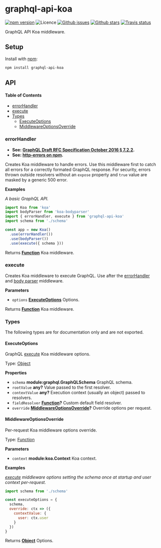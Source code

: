 # graphql-api-koa

[![npm version](https://img.shields.io/npm/v/graphql-api-koa.svg)](https://npm.im/graphql-api-koa) ![Licence](https://img.shields.io/npm/l/graphql-api-koa.svg) [![Github issues](https://img.shields.io/github/issues/jaydenseric/graphql-api-koa.svg)](https://github.com/jaydenseric/graphql-api-koa/issues) [![Github stars](https://img.shields.io/github/stars/jaydenseric/graphql-api-koa.svg)](https://github.com/jaydenseric/graphql-api-koa/stargazers) [![Travis status](https://img.shields.io/travis/jaydenseric/graphql-api-koa.svg)](https://travis-ci.org/jaydenseric/graphql-api-koa)

GraphQL API Koa middleware.

## Setup

Install with [npm](https://npmjs.com):

```sh
npm install graphql-api-koa
```

## API

<!-- Generated by documentation.js. Update this documentation by updating the source code. -->

#### Table of Contents

- [errorHandler](#errorhandler)
- [execute](#execute)
- [Types](#types)
  - [ExecuteOptions](#executeoptions)
  - [MiddlewareOptionsOverride](#middlewareoptionsoverride)

### errorHandler

- **See: [GraphQL Draft RFC Specification October 2016 § 7.2.2](http://facebook.github.io/graphql/October2016/#sec-Errors).**
- **See: [http-errors on npm](https://npm.im/http-errors).**

Creates Koa middleware to handle errors. Use this middleware first to catch all errors for a correctly formated GraphQL response. For security, errors thrown outside resolvers without an `expose` property and `true` value are masked by a generic 500 error.

**Examples**

_A basic GraphQL API._

```javascript
import Koa from 'koa'
import bodyParser from 'koa-bodyparser'
import { errorHandler, execute } from 'graphql-api-koa'
import schema from './schema'

const app = new Koa()
  .use(errorHandler())
  .use(bodyParser())
  .use(execute({ schema }))
```

Returns **[Function](https://developer.mozilla.org/docs/Web/JavaScript/Reference/Statements/function)** Koa middleware.

### execute

Creates Koa middleware to execute GraphQL. Use after the [errorHandler](#errorhandler) and [body parser](https://npm.im/koa-bodyparser) middleware.

**Parameters**

- `options` **[ExecuteOptions](#executeoptions)** Options.

Returns **[Function](https://developer.mozilla.org/docs/Web/JavaScript/Reference/Statements/function)** Koa middleware.

### Types

The following types are for documentation only and are not exported.

#### ExecuteOptions

GraphQL [execute](#execute) Koa middleware options.

Type: [Object](https://developer.mozilla.org/docs/Web/JavaScript/Reference/Global_Objects/Object)

**Properties**

- `schema` **module:graphql.GraphQLSchema** GraphQL schema.
- `rootValue` **any?** Value passed to the first resolver.
- `contextValue` **any?** Execution context (usually an object) passed to resolvers.
- `fieldResolver` **[Function](https://developer.mozilla.org/docs/Web/JavaScript/Reference/Statements/function)?** Custom default field resolver.
- `override` **[MiddlewareOptionsOverride](#middlewareoptionsoverride)?** Override options per request.

#### MiddlewareOptionsOverride

Per-request Koa middleware options override.

Type: [Function](https://developer.mozilla.org/docs/Web/JavaScript/Reference/Statements/function)

**Parameters**

- `context` **module:koa.Context** Koa context.

**Examples**

_[execute](#execute) middleware options setting the schema once at startup and user context per-request._

```javascript
import schema from './schema'

const executeOptions = {
  schema,
  override: ctx => ({
    contextValue: {
      user: ctx.user
    }
  })
}
```

Returns **[Object](https://developer.mozilla.org/docs/Web/JavaScript/Reference/Global_Objects/Object)** Options.
